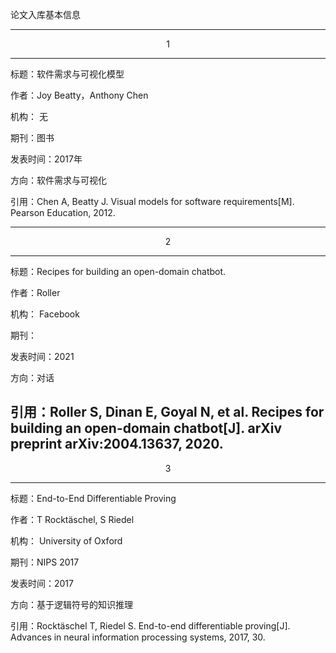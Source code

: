 论文入库基本信息

---
<center>1</center>

---

标题：软件需求与可视化模型

作者：Joy Beatty，Anthony Chen

机构： 无

期刊：图书

发表时间：2017年

方向：软件需求与可视化

引用：Chen A, Beatty J. Visual models for software requirements[M]. Pearson Education, 2012.

---

<center>2</center>

---

标题：Recipes for building an open-domain chatbot. 

作者：Roller

机构： Facebook

期刊：

发表时间：2021

方向：对话

引用：Roller S, Dinan E, Goyal N, et al. Recipes for building an open-domain chatbot[J]. arXiv preprint arXiv:2004.13637, 2020.  
---

<center>3</center>

---
标题：End-to-End Differentiable Proving 

作者：T Rocktäschel, S Riedel

机构： University of Oxford

期刊：NIPS 2017

发表时间：2017

方向：基于逻辑符号的知识推理

引用：Rocktäschel T, Riedel S. End-to-end differentiable proving[J]. Advances in neural information processing systems, 2017, 30.  


